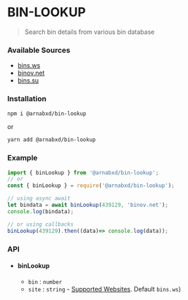 # BIN-LOOKUP

> Search bin details from various bin database

### Available Sources

- [bins.ws](http://bins.ws)
- [binov.net](http://binov.net)
- [bins.su](http://bins.su)

### Installation

```bash
npm i @arnabxd/bin-lookup
```

or

```bash
yarn add @arnabxd/bin-lookup
```

### Example

```ts
import { binLookup } from '@arnabxd/bin-lookup';
// or
const { binLookup } = require('@arnabxd/bin-lookup');
```

```ts
// using async await
let bindata = await binLookup(439129, 'binov.net');
console.log(bindata);

// or using callbacks
binLookup(439129).then((data)=> console.log(data));
```

### API

- #### binLookup
  - `bin` : `number`
  - `site` : `string` - [Supported Websites](#available-sources). Default `bins.ws`)